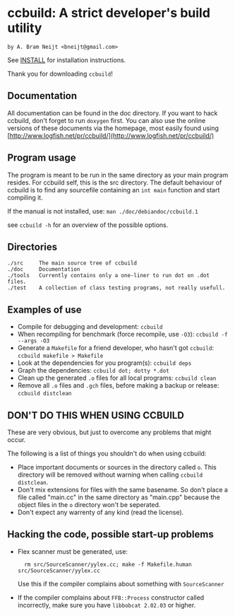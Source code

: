 ccbuild: A strict developer's build utility
===========================================

    by A. Bram Neijt <bneijt@gmail.com>

See [INSTALL](INSTALL) for installation instructions.

Thank you for downloading `ccbuild`!


Documentation
-------------
All documentation can be found in the doc directory. If you want to hack ccbuild, don't forget to run `doxygen` first.
You can also use the online versions of these documents via the homepage, most easily found using [http://www.logfish.net/pr/ccbuild/](http://www.logfish.net/pr/ccbuild/)


Program usage
-------------
The program is meant to be run in the same directory as your main program resides.
For ccbuild self, this is the src directory.
The default behaviour of ccbuild is to find any sourcefile containing an `int main` function and start compiling it.

If the manual is not installed, use: `man ./doc/debiandoc/ccbuild.1`

see `ccbuild -h` for an overview of the possible options.


Directories
-----------

    ./src     The main source tree of ccbuild
    ./doc     Documentation
    ./tools   Currently contains only a one-liner to run dot on .dot files.
    ./test    A collection of class testing programs, not really usefull.

Examples of use
---------------
* Compile for debugging and development: `ccbuild`
* When recompiling for benchmark (force recompile, use `-O3`):
       `ccbuild -f --args -O3`
* Generate a `Makefile` for a friend developer, who hasn't got `ccbuild`: `ccbuild makefile > Makefile`
* Look at the dependencies for you program(s): `ccbuild deps`
* Graph the dependencies: `ccbuild dot; dotty *.dot`
* Clean up the generated `.o` files for all local programs: `ccbuild clean`
* Remove all `.o` files and `.gch` files, before making a backup or release: `ccbuild distclean`

DON'T DO THIS WHEN USING CCBUILD
--------------------------------
These are very obvious, but just to overcome any problems that might occur.

The following is a list of things you shouldn't do when using ccbuild:

* Place important documents or sources in the directory called `o`.
  This directory will be removed without warning when calling `ccbuild distclean`.
* Don't mix extensions for files with the same basename. So don't place
  a file called "main.cc" in the same directory as "main.cpp" because the
  object files in the `o` directory won't be seperated.
* Don't expect any warrenty of any kind (read the license).

Hacking the code, possible start-up problems
--------------------------------------------
* Flex scanner must be generated, use:

        rm src/SourceScanner/yylex.cc; make -f Makefile.human src/SourceScanner/yylex.cc

  Use this if the compiler complains about something with `SourceScanner`
* If the compiler complains about `FFB::Process` constructor called incorrectly,
  make sure you have `libbobcat 2.02.03` or higher.

